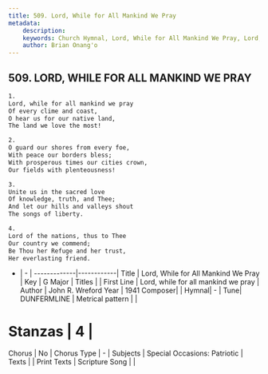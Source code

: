 ```yaml
---
title: 509. Lord, While for All Mankind We Pray
metadata:
    description: 
    keywords: Church Hymnal, Lord, While for All Mankind We Pray, Lord, while for all mankind we pray, 
    author: Brian Onang'o
---
```



## 509. LORD, WHILE FOR ALL MANKIND WE PRAY

```txt
1.
Lord, while for all mankind we pray
Of every clime and coast,
O hear us for our native land,
The land we love the most!

2.
O guard our shores from every foe,
With peace our borders bless;
With prosperous times our cities crown,
Our fields with plenteousness!

3.
Unite us in the sacred love
Of knowledge, truth, and Thee;
And let our hills and valleys shout
The songs of liberty.

4.
Lord of the nations, thus to Thee
Our country we commend;
Be Thou her Refuge and her trust,
Her everlasting friend.
```

- |   -  |
-------------|------------|
Title | Lord, While for All Mankind We Pray |
Key | G Major |
Titles |  |
First Line | Lord, while for all mankind we pray |
Author | John R. Wreford
Year | 1941
Composer|  |
Hymnal|  - |
Tune| DUNFERMLINE |
Metrical pattern | |
# Stanzas | 4 |
Chorus | No |
Chorus Type | - |
Subjects | Special Occasions: Patriotic |
Texts |  |
Print Texts | 
Scripture Song |  |
  
